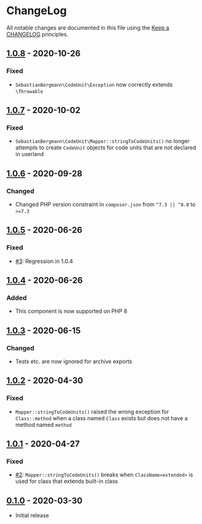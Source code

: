 # ChangeLog

All notable changes are documented in this file using the [Keep a CHANGELOG](http://keepachangelog.com/) principles.

## [1.0.8] - 2020-10-26

### Fixed

- `SebastianBergmann\CodeUnit\Exception` now correctly extends `\Throwable`

## [1.0.7] - 2020-10-02

### Fixed

- `SebastianBergmann\CodeUnit\Mapper::stringToCodeUnits()` no longer attempts to create `CodeUnit` objects for code units that are not declared in userland

## [1.0.6] - 2020-09-28

### Changed

- Changed PHP version constraint in `composer.json` from `^7.3 || ^8.0` to `>=7.3`

## [1.0.5] - 2020-06-26

### Fixed

- [#3](https://github.com/sebastianbergmann/code-unit/issues/3): Regression in 1.0.4

## [1.0.4] - 2020-06-26

### Added

- This component is now supported on PHP 8

## [1.0.3] - 2020-06-15

### Changed

- Tests etc. are now ignored for archive exports

## [1.0.2] - 2020-04-30

### Fixed

- `Mapper::stringToCodeUnits()` raised the wrong exception for `Class::method` when a class named `Class` exists but does not have a method named `method`

## [1.0.1] - 2020-04-27

### Fixed

- [#2](https://github.com/sebastianbergmann/code-unit/issues/2): `Mapper::stringToCodeUnits()` breaks when `ClassName<extended>` is used for class that extends built-in class

## [0.1.0] - 2020-03-30

- Initial release

[1.0.8]: https://github.com/sebastianbergmann/code-unit/compare/1.0.7...1.0.8
[1.0.7]: https://github.com/sebastianbergmann/code-unit/compare/1.0.6...1.0.7
[1.0.6]: https://github.com/sebastianbergmann/code-unit/compare/1.0.5...1.0.6
[1.0.5]: https://github.com/sebastianbergmann/code-unit/compare/1.0.4...1.0.5
[1.0.4]: https://github.com/sebastianbergmann/code-unit/compare/1.0.3...1.0.4
[1.0.3]: https://github.com/sebastianbergmann/code-unit/compare/1.0.2...1.0.3
[1.0.2]: https://github.com/sebastianbergmann/code-unit/compare/1.0.1...1.0.2
[1.0.1]: https://github.com/sebastianbergmann/code-unit/compare/0.1.0...1.0.1
[0.1.0]: https://github.com/sebastianbergmann/code-unit/compare/530c3900e5db9bcb8516da545bef0d62536cedaa...0.1.0
